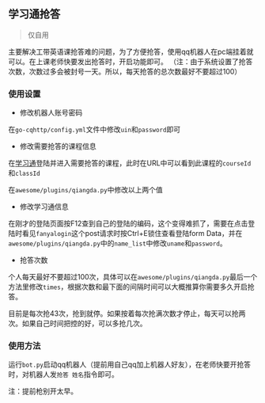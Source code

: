 ## 学习通抢答

> 仅自用

主要解决工带英语课抢答难的问题，为了方便抢答，使用qq机器人在pc端挂着就可以。在上课老师快要发出抢答时，开启功能即可。
（注：由于系统设置了抢答次数，次数过多会被封号一天。所以，每天抢答的总次数最好不要超过100）

### 使用设置

- 修改机器人账号密码

在`go-cqhttp/config.yml`文件中修改`uin`和`password`即可

- 修改需要抢答的课程信息

在[学习通](http://i.chaoxing.com/base?t=1640184447606)登陆并进入需要抢答的课程，此时在URL中可以看到此课程的`courseId`和`classId`

在`awesome/plugins/qiangda.py`中修改以上两个值

- 修改学习通信息

在刚才的登陆页面按F12查到自己的登陆的编码，这个变得难抓了，需要在点击登陆时看见`fanyalogin`这个post请求时按Ctrl+E锁住查看登陆form Data，并在`awesome/plugins/qiangda.py`中的`name_list`中修改`uname`和`password`。

- 抢答次数

个人每天最好不要超过100次，具体可以在`awesome/plugins/qiangda.py`最后一个方法里修改`times`，根据次数和最下面的间隔时间可以大概推算你需要多久开启抢答。

目前是每次抢43次，抢到就停。如果按着每次抢满次数才停止，每天可以抢两次。如果自己时间把控的好，可以多抢几次。

### 使用方法

运行`bot.py`启动qq机器人（提前用自己qq加上机器人好友），在老师快要开抢答时，对机器人发`抢答 姓名`指令即可。

注：提前枪别开太早。